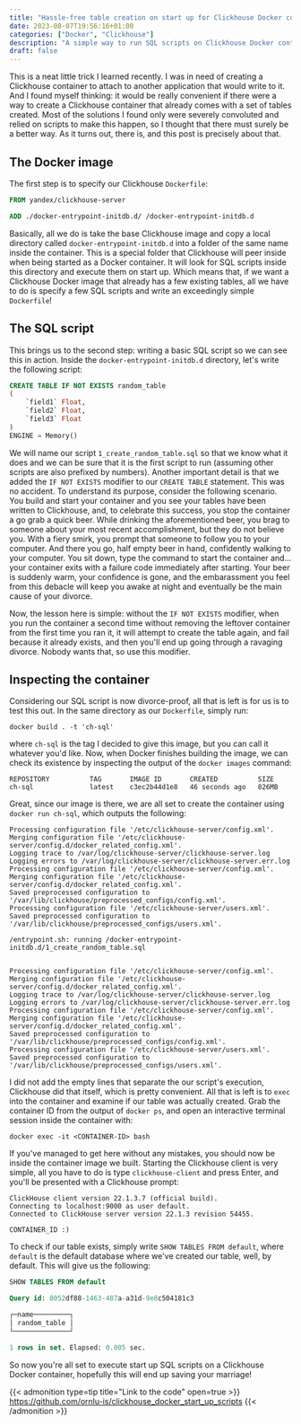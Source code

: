 ```yaml
---
title: "Hassle-free table creation on start up for Clickhouse Docker containers"
date: 2023-08-07T19:56:16+01:00
categories: ["Docker", "Clickhouse"]
description: "A simple way to run SQL scripts on Clickhouse Docker container startup."
draft: false
---
```


This is a neat little trick I learned recently. I was in need of creating a Clickhouse container to attach to another application that would write to it. And I found myself thinking: it would be really convenient if there were a way to create a Clickhouse container that already comes with a set of tables created. Most of the solutions I found only were severely convoluted and relied on scripts to make this happen, so I thought that there must surely be a better way. As it turns out, there is, and this post is precisely about that.

## The Docker image

The first step is to specify our Clickhouse `Dockerfile`:

```Dockerfile
FROM yandex/clickhouse-server

ADD ./docker-entrypoint-initdb.d/ /docker-entrypoint-initdb.d 
```

Basically, all we do is take the base Clickhouse image and copy a local directory called `docker-entrypoint-initdb.d` into a folder of the same name inside the container. This is a special folder that Clickhouse will peer inside when being started as a Docker container. It will look for SQL scripts inside this directory and execute them on start up. Which means that, if we want a Clickhouse Docker image that already has a few existing tables, all we have to do is specify a few SQL scripts and write an exceedingly simple `Dockerfile`!

## The SQL script

This brings us to the second step: writing a basic SQL script so we can see this in action. Inside the `docker-entrypoint-initdb.d` directory, let's write the following script:

```sql
CREATE TABLE IF NOT EXISTS random_table
(
    `field1` Float,
    `field2` Float,
    `field3` Float
)
ENGINE = Memory()
```

We will name our script `1_create_random_table.sql` so that we know what it does and we can be sure that it is the first script to run (assuming other scripts are also prefixed by numbers). Another important detail is that we added the `IF NOT EXISTS` modifier to our `CREATE TABLE` statement. This was no accident. To understand its purpose, consider the following scenario. You build and start your container and you see your tables have been written to Clickhouse, and, to celebrate this success, you stop the container a go grab a quick beer. While drinking the aforementioned beer, you brag to someone about your most recent accomplishment, but they do not believe you. With a fiery smirk, you prompt that someone to follow you to your computer. And there you go, half empty beer in hand, confidently walking to your computer. You sit down, type the command to start the container and... your container exits with a failure code immediately after starting. Your beer is suddenly warm, your confidence is gone, and the embarassment you feel from this debacle will keep you awake at night and eventually be the main cause of your divorce.

Now, the lesson here is simple: without the `IF NOT EXISTS` modifier, when you run the container a second time without removing the leftover container from the first time you ran it, it will attempt to create the table again, and fail because it already exists, and then you'll end up going through a ravaging divorce. Nobody wants that, so use this modifier.

## Inspecting the container

Considering our SQL script is now divorce-proof, all that is left is for us is to test this out. In the same directory as our `Dockerfile`, simply run:
```plaintext
docker build . -t 'ch-sql'
```
where `ch-sql` is the tag I decided to give this image, but you can call it whatever you'd like. Now, when Docker finishes building the image, we can check its existence by inspecting the output of the `docker images` command:

```plaintext
REPOSITORY          TAG       IMAGE ID       CREATED          SIZE
ch-sql              latest    c3ec2b44d1e8   46 seconds ago   826MB
```

Great, since our image is there, we are all set to create the container using `docker run ch-sql`, which outputs the following:
```plaintext
Processing configuration file '/etc/clickhouse-server/config.xml'.
Merging configuration file '/etc/clickhouse-server/config.d/docker_related_config.xml'.
Logging trace to /var/log/clickhouse-server/clickhouse-server.log
Logging errors to /var/log/clickhouse-server/clickhouse-server.err.log
Processing configuration file '/etc/clickhouse-server/config.xml'.
Merging configuration file '/etc/clickhouse-server/config.d/docker_related_config.xml'.
Saved preprocessed configuration to '/var/lib/clickhouse/preprocessed_configs/config.xml'.
Processing configuration file '/etc/clickhouse-server/users.xml'.
Saved preprocessed configuration to '/var/lib/clickhouse/preprocessed_configs/users.xml'.

/entrypoint.sh: running /docker-entrypoint-initdb.d/1_create_random_table.sql


Processing configuration file '/etc/clickhouse-server/config.xml'.
Merging configuration file '/etc/clickhouse-server/config.d/docker_related_config.xml'.
Logging trace to /var/log/clickhouse-server/clickhouse-server.log
Logging errors to /var/log/clickhouse-server/clickhouse-server.err.log
Processing configuration file '/etc/clickhouse-server/config.xml'.
Merging configuration file '/etc/clickhouse-server/config.d/docker_related_config.xml'.
Saved preprocessed configuration to '/var/lib/clickhouse/preprocessed_configs/config.xml'.
Processing configuration file '/etc/clickhouse-server/users.xml'.
Saved preprocessed configuration to '/var/lib/clickhouse/preprocessed_configs/users.xml'.
```

I did not add the empty lines that separate the our script's execution, Clickhouse did that itself, which is pretty convenient. All that is left is to `exec` into the container and examine if our table was actually created. Grab the container ID from the output of `docker ps`, and open an interactive terminal session inside the container with:
```plaintext
docker exec -it <CONTAINER-ID> bash 
```
If you've managed to get here without any mistakes, you should now be inside the container image we built. Starting the Clickhouse client is very simple, all you have to do is type `clickhouse-client` and press Enter, and you'll be presented with a Clickhouse prompt:

```plaintext
ClickHouse client version 22.1.3.7 (official build).
Connecting to localhost:9000 as user default.
Connected to ClickHouse server version 22.1.3 revision 54455.

CONTAINER_ID :) 
```

To check if our table exists, simply write `SHOW TABLES FROM default`, where `default` is the default database where we've created our table, well, by default. This will give us the following:

```sql
SHOW TABLES FROM default

Query id: 8052df88-1463-487a-a31d-9e8c504181c3

┌─name─────────┐
│ random_table │
└──────────────┘

1 rows in set. Elapsed: 0.005 sec.
```

So now you're all set to execute start up SQL scripts on a Clickhouse Docker container, hopefully this will end up saving your marriage! 

{{< admonition type=tip title="Link to the code" open=true >}}
https://github.com/ornlu-is/clickhouse_docker_start_up_scripts
{{< /admonition >}}
